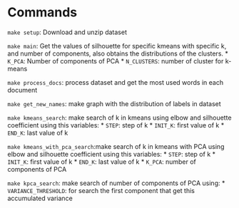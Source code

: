 # Commands

`make setup`: Download and unzip dataset

`make main`: Get the values of silhouette for specific kmeans with specific k, and number of components, also obtains the distributions of the clusters.
        * `K_PCA`: Number of components of PCA
        * `N_CLUSTERS`: number of cluster for k-means

`make process_docs`: process dataset and get the most used words in each document

`make get_new_names`: make graph with the distribution of labels in dataset

`make kmeans_search`: make search of k in kmeans using elbow and silhouette coefficient using this variables:
        * `STEP`: step of k
        * `INIT_K`: first value of k
        * `END_K`: last value of k

`make kmeans_with_pca_search`:make search of k in kmeans with PCA using elbow and silhouette coefficient using this variables:
        * `STEP`: step of k
        * `INIT_K`: first value of k
        * `END_K`: last value of k
        * `K_PCA`: number of components of PCA

`make kpca_search`: make search of number of components of PCA using:
        * `VARIANCE_THRESHOLD`: for search the first component that get this accumulated variance